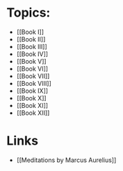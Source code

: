 # Topics: 
* [[Book I]]
* [[Book II]]
* [[Book III]]
* [[Book IV]]
* [[Book V]]
* [[Book VI]]
* [[Book VII]]
* [[Book VIII]]
* [[Book IX]]
* [[Book X]]
* [[Book XI]]
* [[Book XII]]

# Links
* [[Meditations by Marcus Aurelius]]